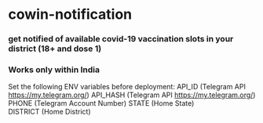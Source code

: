 # cowin-notification
### get notified of available covid-19 vaccination slots in your district (18+ and dose 1)
### Works only within India
Set the following ENV variables before deployment:
API_ID (Telegram API https://my.telegram.org/)
API_HASH (Telegram API https://my.telegram.org/)
PHONE (Telegram Account Number)
STATE (Home State)<br>
DISTRICT (Home District)
